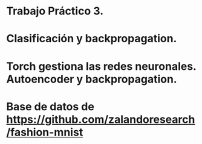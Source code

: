 # Trabajo Práctico 3. 
# Clasificación y backpropagation.
# Torch gestiona las redes neuronales. Autoencoder y backpropagation. 
# Base de datos de https://github.com/zalandoresearch/fashion-mnist


